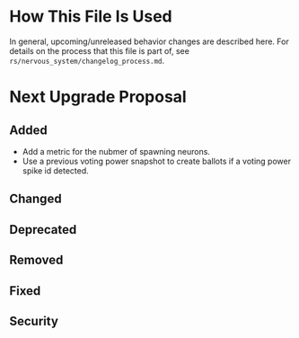 # How This File Is Used

In general, upcoming/unreleased behavior changes are described here. For details
on the process that this file is part of, see
`rs/nervous_system/changelog_process.md`.


# Next Upgrade Proposal

## Added

* Add a metric for the nubmer of spawning neurons.
* Use a previous voting power snapshot to create ballots if a voting power spike id detected.

## Changed

## Deprecated

## Removed

## Fixed

## Security

